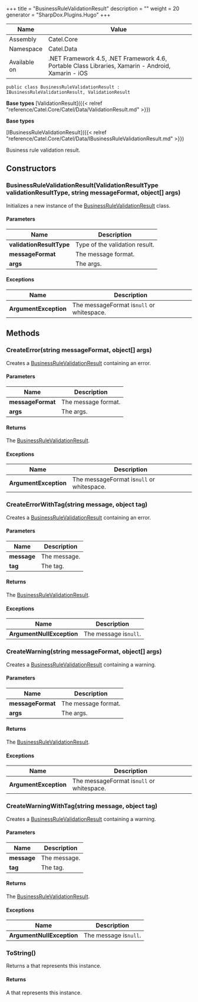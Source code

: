 

+++
title = "BusinessRuleValidationResult" 
description = ""
weight = 20
generator = "SharpDox.Plugins.Hugo"
+++

Name|Value
---|---
Assembly|Catel.Core
Namespace|Catel.Data
Available on|.NET Framework 4.5, .NET Framework 4.6, Portable Class Libraries, Xamarin - Android, Xamarin - iOS

```
public class BusinessRuleValidationResult : IBusinessRuleValidationResult, ValidationResult
```

**Base types**
[ValidationResult]({{< relref "reference/Catel.Core/Catel/Data/ValidationResult.md" >}})

**Base types**

[IBusinessRuleValidationResult]({{< relref "reference/Catel.Core/Catel/Data/IBusinessRuleValidationResult.md" >}})

Business rule validation result.

## Constructors

### BusinessRuleValidationResult(ValidationResultType validationResultType, string messageFormat, object[] args)

Initializes a new instance of the [BusinessRuleValidationResult](#) class.

#### Parameters

Name|Description
---|---
**validationResultType**|Type of the validation result.
**messageFormat**|The message format.
**args**|The args.

#### Exceptions

Name|Description
---|---
**ArgumentException**|The messageFormat is`null` or whitespace.

## Methods

### CreateError(string messageFormat, object[] args)

Creates a [BusinessRuleValidationResult](#) containing an error.

#### Parameters

Name|Description
---|---
**messageFormat**|The message format.
**args**|The args.

#### Returns

The [BusinessRuleValidationResult](#).

#### Exceptions

Name|Description
---|---
**ArgumentException**|The messageFormat is`null` or whitespace.

### CreateErrorWithTag(string message, object tag)

Creates a [BusinessRuleValidationResult](#) containing an error.

#### Parameters

Name|Description
---|---
**message**|The message.
**tag**|The tag.

#### Returns

The [BusinessRuleValidationResult](#).

#### Exceptions

Name|Description
---|---
**ArgumentNullException**|The message is`null`.

### CreateWarning(string messageFormat, object[] args)

Creates a [BusinessRuleValidationResult](#) containing a warning.

#### Parameters

Name|Description
---|---
**messageFormat**|The message format.
**args**|The args.

#### Returns

The [BusinessRuleValidationResult](#).

#### Exceptions

Name|Description
---|---
**ArgumentException**|The messageFormat is`null` or whitespace.

### CreateWarningWithTag(string message, object tag)

Creates a [BusinessRuleValidationResult](#) containing a warning.

#### Parameters

Name|Description
---|---
**message**|The message.
**tag**|The tag.

#### Returns

The [BusinessRuleValidationResult](#).

#### Exceptions

Name|Description
---|---
**ArgumentNullException**|The message is`null`.

### ToString()

Returns a that represents this instance.

#### Returns

A that represents this instance.

